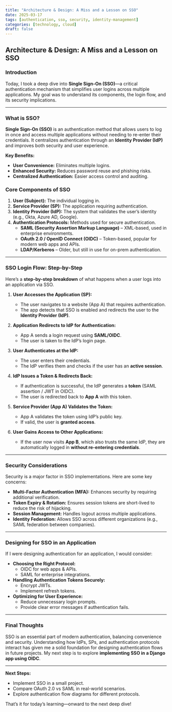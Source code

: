 ```yaml
---
title: "Architecture & Design: A Miss and a Lesson on SSO"
date: 2025-03-17
tags: [authentication, sso, security, identity-management]
categories: [technology, cloud]
draft: false
---
```


## Architecture & Design: A Miss and a Lesson on SSO

### Introduction

Today, I took a deep dive into **Single Sign-On (SSO)**—a critical authentication mechanism that simplifies user logins across multiple applications. My goal was to understand its components, the login flow, and its security implications.

---

### What is SSO?

**Single Sign-On (SSO)** is an authentication method that allows users to log in once and access multiple applications without needing to re-enter their credentials. It centralizes authentication through an **Identity Provider (IdP)** and improves both security and user experience.

**Key Benefits:**

- **User Convenience:** Eliminates multiple logins.
- **Enhanced Security:** Reduces password reuse and phishing risks.
- **Centralized Authentication:** Easier access control and auditing.

### Core Components of SSO

1. **User (Subject):** The individual logging in.
2. **Service Provider (SP):** The application requiring authentication.
3. **Identity Provider (IdP):** The system that validates the user’s identity (e.g., Okta, Azure AD, Google).
4. **Authentication Protocols:** Methods used for secure authentication.
   - **SAML (Security Assertion Markup Language)** – XML-based, used in enterprise environments.
   - **OAuth 2.0 / OpenID Connect (OIDC)** – Token-based, popular for modern web apps and APIs.
   - **LDAP/Kerberos** – Older, but still in use for on-prem authentication.

---

### SSO Login Flow: Step-by-Step

Here’s a **step-by-step breakdown** of what happens when a user logs into an application via SSO.

1. **User Accesses the Application (SP):**

   - The user navigates to a website (App A) that requires authentication.
   - The app detects that SSO is enabled and redirects the user to the **Identity Provider (IdP)**.

2. **Application Redirects to IdP for Authentication:**

   - App A sends a login request using **SAML/OIDC**.
   - The user is taken to the IdP’s login page.

3. **User Authenticates at the IdP:**

   - The user enters their credentials.
   - The IdP verifies them and checks if the user has an **active session**.

4. **IdP Issues a Token & Redirects Back:**

   - If authentication is successful, the IdP generates a **token** (SAML assertion / JWT in OIDC).
   - The user is redirected back to **App A** with this token.

5. **Service Provider (App A) Validates the Token:**

   - App A validates the token using IdP’s public key.
   - If valid, the user is **granted access**.

6. **User Gains Access to Other Applications:**
   - If the user now visits **App B**, which also trusts the same IdP, they are automatically logged in **without re-entering credentials**.

---

### Security Considerations

Security is a major factor in SSO implementations. Here are some key concerns:

- **Multi-Factor Authentication (MFA):** Enhances security by requiring additional verification.
- **Token Expiry & Rotation:** Ensures session tokens are short-lived to reduce the risk of hijacking.
- **Session Management:** Handles logout across multiple applications.
- **Identity Federation:** Allows SSO across different organizations (e.g., SAML federation between companies).

---

### Designing for SSO in an Application

If I were designing authentication for an application, I would consider:

- **Choosing the Right Protocol:**
  - OIDC for web apps & APIs.
  - SAML for enterprise integrations.
- **Handling Authentication Tokens Securely:**
  - Encrypt JWTs.
  - Implement refresh tokens.
- **Optimizing for User Experience:**
  - Reduce unnecessary login prompts.
  - Provide clear error messages if authentication fails.

---

### Final Thoughts

SSO is an essential part of modern authentication, balancing convenience and security. Understanding how IdPs, SPs, and authentication protocols interact has given me a solid foundation for designing authentication flows in future projects. My next step is to explore **implementing SSO in a Django app using OIDC**.

---

**Next Steps:**

- Implement SSO in a small project.
- Compare OAuth 2.0 vs SAML in real-world scenarios.
- Explore authentication flow diagrams for different protocols.

That’s it for today’s learning—onward to the next deep dive!
